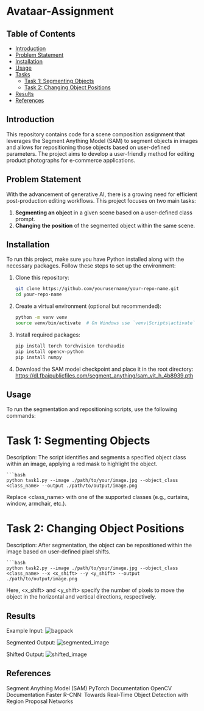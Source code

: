 # Avataar-Assignment

## Table of Contents
- [Introduction](#introduction)
- [Problem Statement](#problem-statement)
- [Installation](#installation)
- [Usage](#usage)
- [Tasks](#tasks)
  - [Task 1: Segmenting Objects](#task-1-segmenting-objects)
  - [Task 2: Changing Object Positions](#task-2-changing-object-positions)
- [Results](#results)
- [References](#references)

## Introduction
This repository contains code for a scene composition assignment that leverages the Segment Anything Model (SAM) to segment objects in images and allows for repositioning those objects based on user-defined parameters. The project aims to develop a user-friendly method for editing product photographs for e-commerce applications.

## Problem Statement
With the advancement of generative AI, there is a growing need for efficient post-production editing workflows. This project focuses on two main tasks:
1. **Segmenting an object** in a given scene based on a user-defined class prompt.
2. **Changing the position** of the segmented object within the same scene.

## Installation
To run this project, make sure you have Python installed along with the necessary packages. Follow these steps to set up the environment:

1. Clone this repository:
   ```bash
   git clone https://github.com/yourusername/your-repo-name.git
   cd your-repo-name

2. Create a virtual environment (optional but recommended):
   ```bash
   python -m venv venv
   source venv/bin/activate  # On Windows use `venv\Scripts\activate`

3. Install required packages:
   ```bash
   pip install torch torchvision torchaudio
   pip install opencv-python
   pip install numpy
   
4. Download the SAM model checkpoint and place it in the root directory:
   https://dl.fbaipublicfiles.com/segment_anything/sam_vit_h_4b8939.pth

## Usage

To run the segmentation and repositioning scripts, use the following commands:
# Task 1: Segmenting Objects
Description: The script identifies and segments a specified object class within an image, applying a red mask to highlight the object.

    ```bash
    python task1.py --image ./path/to/your/image.jpg --object_class <class_name> --output ./path/to/output/image.png
Replace <class_name> with one of the supported classes (e.g., curtains, window, armchair, etc.).

# Task 2: Changing Object Positions
Description: After segmentation, the object can be repositioned within the image based on user-defined pixel shifts.

    ```bash
    python task2.py --image ./path/to/your/image.jpg --object_class <class_name> --x <x_shift> --y <y_shift> --output ./path/to/output/image.png
Here, <x_shift> and <y_shift> specify the number of pixels to move the object in the horizontal and vertical directions, respectively.

## Results
Example Input: ![bagpack](https://github.com/user-attachments/assets/ba54e928-1294-47c3-b0b6-bf50624a57e4)

Segmented Output: ![segmented_image](https://github.com/user-attachments/assets/f7a2b753-73e5-4510-ba00-960d605c82c7)

Shifted Output: ![shifted_image](https://github.com/user-attachments/assets/56419a93-d2aa-4b9e-ab55-2b2579d53055)

## References
Segment Anything Model (SAM)
PyTorch Documentation
OpenCV Documentation
Faster R-CNN: Towards Real-Time Object Detection with Region Proposal Networks


